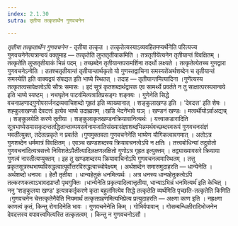 ```yaml
---
index: 2.1.30
sutra: तृतीया तत्कृतार्थेन गुणवचनेन

---
```

_तृतीया तत्कृतार्थेन गुणवचनेन_ - तृतीया तत्कृत । तत्कृतेत्यस्याऽव्यवहितमप्यर्थेनेति परित्यज्य गुणवचनेनेत्यत्रान्वयं वक्तुमाह — तत्कृतेति लुप्ततृतीयाकमिति । तत्रतृतीये॑त्यनेन तृतीयान्तं विवक्षितम् ।तत्कृते॑ति लुप्ततृतीयाकं भिन्नं पदम् । तच्छब्देन तृतीयान्तपरामर्शिना तदर्थो लक्ष्यते । तत्कृतेत्येतच्च गुणद्वारा गुणवचनेऽन्वेति । ततश्चतृतीयान्तं तृतीयान्तार्थकृतो यो गुणस्तद्वाचिना समस्यते॑अर्थशब्देन च तृतीयान्तं समस्येति॑ इति वाक्यद्वयं संपद्यत इति भाष्ये स्थितत् । तदाह — तृतीयान्तमित्यादिना ।गुणे॑त्यस्य तत्कृतत्वसापेक्षत्वेऽपि सौत्रः समासः । इदं सूत्रं कृतशब्दार्थद्वारक एव सामर्थ्ये प्रवर्तते न तु साक्षात्परस्परान्वये इति भाष्ये स्पष्टम् । नचघृतेन पाटव॑मित्यत्रातिप्रसङ्गः शङ्क्यः । गुणेनेति सिद्धे वचनग्रहणाद्गुणोपसर्जनद्रव्यवाचिशब्दो गृह्रत॑ इति व्याख्यानात् । शङ्कुलाखण्ड इति । 'देवदत्त' इति शेषः ।शह्कुलाखण्डो देवदत्तः॑ इत्येव भाष्ये उदाह्मतम् ।खडि भेदने॑भावे घञ् । खण्डनं खण्डः । मत्वर्थीयोऽर्वाअद्यच् । शङ्कुलयेति करणे तृतीया । शङ्कुलाकृतखण्डनक्रियावानित्यर्थः । यत्त्वाकडारादिति सूत्रभाष्येसमासकृदन्ततद्धितान्ताव्ययसर्वनामजातिसंख्यासंज्ञाशब्दभिन्नमर्थवच्छब्दस्वरूपं गुणवचनसंज्ञं भवती॑त्युक्त, तदेतत्प्रकृते न प्रवर्तते ।गुणमुक्तवता गुणवचनेने॑ति भाष्येण यौगिकत्वावगमात् । अतोऽत्र गुणशब्देन धर्ममात्रं विवक्षितम् । एवञ्च खण्डशब्दस्य क्रियावचनत्वेऽपि न क्षतिः । तत्त्वबोधिन्यां तदुवोतो गुणवचना॑दित्यत्रसत्त्वे निविशतेऽपैती॑त्यादिलक्षणलक्षितो गुणोऽत्र गृह्रत इत्युक्तम् । तद्व्याख्यावसरे क्रियाया गुणत्वं नास्तीत्यप्युक्तम् । इह तु खण्डशब्दस्य क्रियावाचिनोऽपि गुणवचनत्वमास्थितम् । तत्तु प्रकृतसूत्रस्थभाष्यविरुद्धत्वात्पूर्वोत्तरविरुद्धत्वाच्चोपेक्ष्यम् । अर्थशब्देन समासमुदाहरति — धान्येनेति । अर्थशब्दो धनपरः । हेतौ तृतीया । धान्यहेतुकं धनमित्यर्थः । अत्र धनस्य धान्यहेतुकत्वेऽपि तत्करणकत्वाऽभावदप्राप्तौ पृथगुक्तिः ।धान्येनेति प्रकृत्यादित्वात्तृतीया, धान्याऽभिन्नं धनमित्यर्थ॑ इति केचित् । ननु 'शङ्कुलया खण्ड' इत्यत्रकर्तृकरणे कृता बहुल॑मित्येव सिद्धे तत्कृतेति व्यर्थमिति पृच्छति-तत्कृतेति किमिति ।गुणवचनेन चेत्तत्कृतेनैवे॑ति नियमार्थं तत्कृतग्रहणमित्यभिप्रेत्य प्रत्युदाहरति — अक्ष्णा काण इति । नह्रक्ष्णा काणत्वं कृतं, किन्तु रोगादिनेति भावः । गुणवचनेनेति किम्  । गोभिर्वपावान् । गोसम्बन्धिक्षीरादिभोजनेन देवदत्तस्य वपावत्त्वमित्यस्ति तत्कृतत्वम् । किन्तु न गुणवचनोऽसौ ।